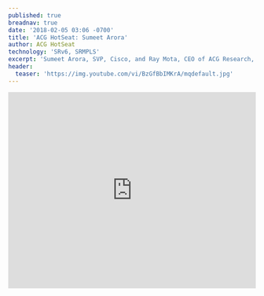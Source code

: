 ```yaml
---
published: true
breadnav: true
date: '2018-02-05 03:06 -0700'
title: 'ACG HotSeat: Sumeet Arora'
author: ACG HotSeat	
technology: 'SRv6, SRMPLS'
excerpt: 'Sumeet Arora, SVP, Cisco, and Ray Mota, CEO of ACG Research, talk about segment routing and how it leverages the distributed intelligence of the network and centralized optimization to enable applications.'
header:
  teaser: 'https://img.youtube.com/vi/BzGfBbIMKrA/mqdefault.jpg'
---    
```

       
<iframe width="100%" height="400px" src="https://www.youtube.com/embed/BzGfBbIMKrA" frameborder="0" allowfullscreen></iframe>
